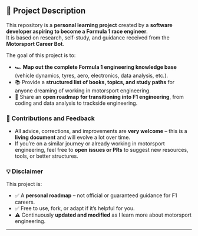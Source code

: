 ## 📜 Project Description

This repository is a **personal learning project** created by a **software developer aspiring to become a Formula 1 race engineer**.  
It is based on research, self-study, and guidance received from the **Motorsport Career Bot**.

The goal of this project is to:
- 🏎️ **Map out the complete Formula 1 engineering knowledge base** (vehicle dynamics, tyres, aero, electronics, data analysis, etc.).
- 📚 Provide a **structured list of books, topics, and study paths** for anyone dreaming of working in motorsport engineering.
- 🚀 Share an **open roadmap for transitioning into F1 engineering**, from coding and data analysis to trackside engineering.

### 🤝 Contributions and Feedback

- All advice, corrections, and improvements are **very welcome** – this is a **living document** and will evolve a lot over time.
- If you’re on a similar journey or already working in motorsport engineering, feel free to **open issues or PRs** to suggest new resources, tools, or better structures.

### 💡 Disclaimer

This project is:
- ✅ A **personal roadmap** – not official or guaranteed guidance for F1 careers.
- ✅ Free to use, fork, or adapt if it’s helpful for you.
- ⚠️ Continuously **updated and modified** as I learn more about motorsport engineering.

---
